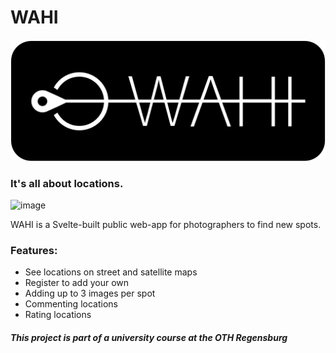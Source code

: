 # WAHI 

![](public/logo.png)

### It's all about locations.

![image](https://user-images.githubusercontent.com/43294797/174717202-b46c9c77-c4f9-4ba0-aad0-ddefb43dec7a.png)

WAHI is a Svelte-built public web-app for photographers to find new spots. 

### Features:
- See locations on street and satellite maps
- Register to add your own
- Adding up to 3 images per spot
- Commenting locations
- Rating locations


##### This project is part of a university course at the OTH Regensburg
